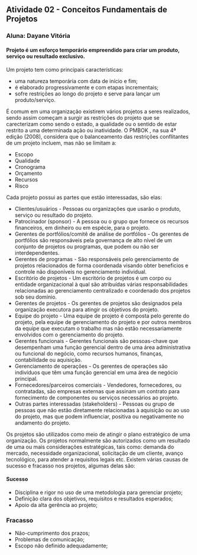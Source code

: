 ## Atividade 02 - Conceitos Fundamentais de Projetos
### Aluna: Dayane Vitória

#### Projeto é um esforço temporário empreendido para criar um produto, serviço ou resultado exclusivo. 
Um projeto tem como principais características: 
* uma natureza temporária com data de início e fim;
* é elaborado progressivamente e com etapas incrementais; 
* sofre restrições ao longo do projeto e serve para lançar um produto/serviço.

É comum em uma organização existirem vários projetos a seres realizados, sendo assim começam a surgir as restrições do projeto que se carecterizam como sendo o estado, a qualidade ou o sentido de estar restrito a uma determinada ação ou inatividade.
O PMBOK , na sua 4ª edição (2008), considera que o balanceamento das restrições conflitantes de um projeto incluem, mas não se limitam a:
* Escopo
* Qualidade
* Cronograma
* Orçamento
* Recursos
* Risco

Cada projeto possui as partes que estão interessadas, são elas:
* Clientes/usuários - Pessoas ou organizações que usarão o produto, serviço ou resultado do projeto. 
* Patrocinador (sponsor) - A pessoa ou o grupo que fornece os recursos financeiros, em dinheiro ou em espécie, para o projeto.
* Gerentes de portfólios/comitê de análise de portfólios - Os gerentes de portfólios são responsáveis pela governança de alto nível de um conjunto de projetos ou programas, que podem ou não ser interdependentes.
* Gerentes de programas - São responsáveis pelo gerenciamento de projetos relacionados de forma coordenada visando obter beneficios e controle não disponíveis no gerenciamento individual.
* Escritório de projetos - Um escritório de projetos é um corpo ou entidade organizacional à qual são atribuídas várias responsabilidades relacionadas ao gerenciamento centralizado e coordenado dos projetos sob seu domínio.
* Gerentes de projetos - Os gerentes de projetos são designados pela organização executora para atingir os objetivos do projeto.
* Equipe do projeto - Uma equipe de projeto é composta pelo gerente do projeto, pela equipe de gerenciamento do projeto e por outros membros da equipe que executam o trabalho mas não estão necessariamente envolvidos com o gerenciamento do projeto.
* Gerentes funcionais - Gerentes funcionais são pessoas-chave que desempenham uma função gerencial dentro de uma área administrativa ou funcional do negócio, como recursos humanos, finanças, contabilidade ou aquisição.
* Gerenciamento de operações - Os gerentes de operações são indivíduos que têm uma função gerencial em uma área de negócio principal.
* Fornecedores/parceiros comerciais - Vendedores, fornecedores, ou contratadas, são empresas externas que assinam um contrato para fornecimento de componentes ou serviços necessários ao projeto.
* Outras partes interessadas (stakeholders) - Pessoas ou grupo de pessoas que não estão diretamente relacionadas à aquisição ou ao uso do projeto, mas que podem influenciar, positiva ou negativamente no andamento do projeto.

Os projetos são utilizados como meio de atingir o plano estratégico de uma organização. Os projetos normalmente são autorizados como um resultado de uma ou mais considerações estratégicas, tais como: demanda do mercado, necessidade organizacional, solicitação de um cliente, avanço tecnológico, para atender a requisitos legais etc.
Existem várias causas de sucesso e fracasso nos projetos, algumas delas são:

#### Sucesso
* Disciplina e rigor no uso de uma metodologia para gerenciar projeto;
* Definição clara dos objetivos, requisitos e resultados esperados;
* Apoio da alta gerência ao projeto;

### Fracasso
* Não-cumprimento dos prazos;
* Problemas de comunicação;
* Escopo não definido adequadamente;
